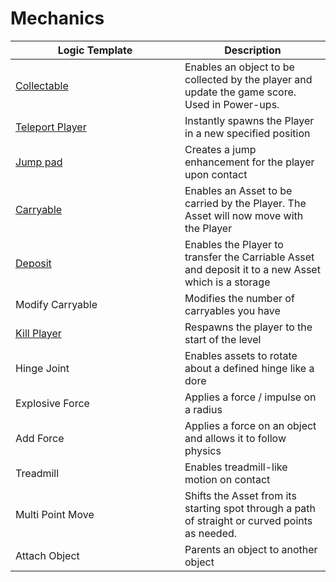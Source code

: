 # Mechanics

<table><thead><tr><th width="255">Logic Template</th><th>Description</th></tr></thead><tbody><tr><td><a href="collectable.md">Collectable</a></td><td>Enables an object to be collected by the player and update the game score. Used in Power-ups. </td></tr><tr><td><a href="teleport-player.md">Teleport Player</a></td><td>Instantly spawns the Player in a new specified position</td></tr><tr><td><a href="jump-pad.md">Jump pad</a></td><td>Creates a jump enhancement for the player upon contact</td></tr><tr><td><a href="carriable-and-deposit.md">Carryable</a></td><td>Enables an Asset to be carried by the Player. The Asset will now move with the Player</td></tr><tr><td><a href="carriable-and-deposit.md">Deposit</a></td><td>Enables the Player to transfer the Carriable Asset and deposit it to a new Asset which is a storage</td></tr><tr><td>Modify Carryable</td><td>Modifies the number of carryables you have</td></tr><tr><td><a href="kill-player.md">Kill Player</a></td><td>Respawns the player to the start of the level</td></tr><tr><td>Hinge Joint</td><td>Enables assets to rotate about a defined hinge like a dore</td></tr><tr><td>Explosive Force</td><td>Applies a force / impulse on a radius</td></tr><tr><td>Add Force</td><td>Applies a force on an object and allows it to follow physics </td></tr><tr><td>Treadmill</td><td>Enables treadmill-like motion on contact</td></tr><tr><td>Multi Point Move</td><td>Shifts the Asset from its starting spot through a path of straight or curved points as needed.</td></tr><tr><td>Attach Object</td><td>Parents an object to another object</td></tr></tbody></table>
